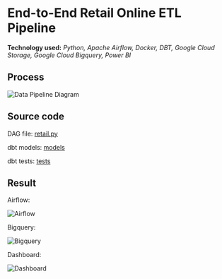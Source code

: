 # End-to-End Retail Online ETL Pipeline

**Technology used:** *Python, Apache Airflow, Docker, DBT, Google Cloud Storage, Google Cloud Bigquery, Power BI*

## Process
![Data Pipeline Diagram](https://github.com/saksit63/retail-project/blob/main/img/retail_workflow.png)

## Source code
DAG file: [retail.py](https://github.com/saksit63/retail-project/blob/main/dags/retail_project.py)

dbt models: [models](https://github.com/saksit63/retail-project/tree/main/dbt_project/models)

dbt tests: [tests](https://github.com/saksit63/retail-project/tree/main/dbt_project/tests)


## Result
Airflow:

![Airflow](https://github.com/saksit63/retail-project/blob/main/result/airflow_dag.png)

Bigquery:

![Bigquery](https://github.com/saksit63/retail-project/blob/main/result/bigquery.png)

Dashboard: 

![Dashboard](https://github.com/saksit63/retail-project/blob/main/result/retail_dashboard.png)


